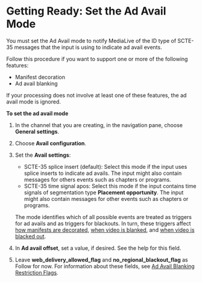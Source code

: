 # Getting Ready: Set the Ad Avail Mode<a name="getting-ready-set-the-ad-avail-mode"></a>

You must set the Ad Avail mode to notify MediaLive of the ID type of SCTE\-35 messages that the input is using to indicate ad avail events\.

Follow this procedure if you want to support one or more of the following features:
+ Manifest decoration
+ Ad avail blanking

If your processing does not involve at least one of these features, the ad avail mode is ignored\.

**To set the ad avail mode**

1. In the channel that you are creating, in the navigation pane, choose **General settings**\. 

1. Choose **Avail configuration**\.

1. Set the **Avail settings**: 
   + SCTE\-35 splice insert \(default\): Select this mode if the input uses splice inserts to indicate ad avails\. The input might also contain messages for others events such as chapters or programs\. 
   + SCTE\-35 time signal apos: Select this mode if the input contains time signals of segmentation type **Placement opportunity**\. The input might also contain messages for other events such as chapters or programs\. 

   The mode identifies which of all possible events are treated as triggers for ad avails and as triggers for blackouts\. In turn, these triggers affect [how manifests are decorated](how-scte-35-events-are-handled-in-manifests.md), [when video is blanked](triggers-for-ad-avail-blanking.md), and [when video is blacked out](triggers-for-blackout.md)\. 

1. In **Ad avail offset**, set a value, if desired\. See the help for this field\.

1. Leave **web\_delivery\_allowed\_flag** and **no\_regional\_blackout\_flag** as Follow for now\. For information about these fields, see [Ad Avail Blanking Restriction Flags](ad-avail-blanking-restriction-flags.md)\. 
